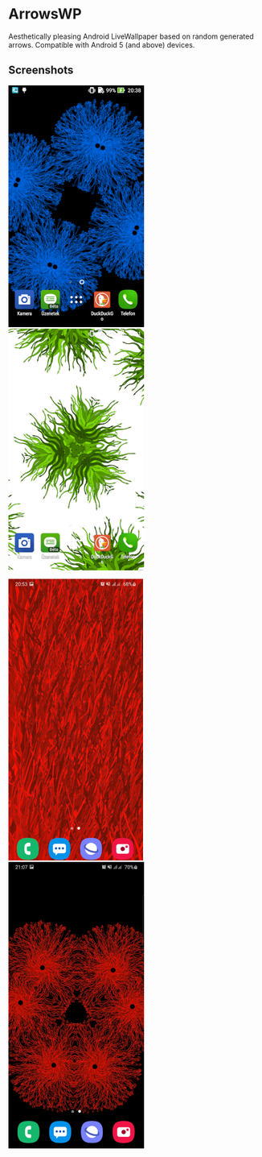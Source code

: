 ArrowsWP
========

Aesthetically pleasing Android LiveWallpaper based on random generated arrows. Compatible with Android 5 (and above) devices.

Screenshots
-----------

![img1](imgs/img1.png)
![img2](imgs/img2.png)

![img3](imgs/img3.jpg)
![img4](imgs/img4.jpg)